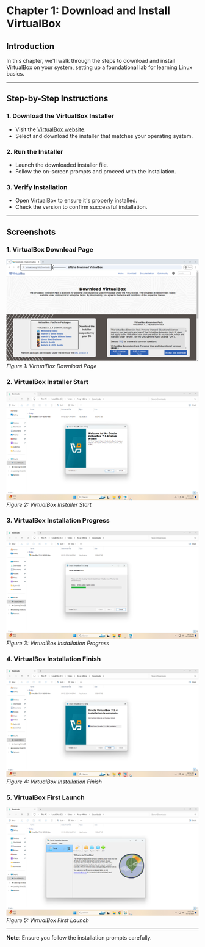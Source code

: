# Chapter 1: Download and Install VirtualBox

## Introduction
In this chapter, we'll walk through the steps to download and install VirtualBox on your system, setting up a foundational lab for learning Linux basics.

---

## Step-by-Step Instructions

### 1. Download the VirtualBox Installer
- Visit the [VirtualBox website](https://www.virtualbox.org/wiki/Downloads).
- Select and download the installer that matches your operating system.

### 2. Run the Installer
- Launch the downloaded installer file.
- Follow the on-screen prompts and proceed with the installation.

### 3. Verify Installation
- Open VirtualBox to ensure it's properly installed.
- Check the version to confirm successful installation.

---

## Screenshots

### 1. VirtualBox Download Page
![VirtualBox Download Page](screenshots/01-virtualbox-download-page.png)  
*Figure 1: VirtualBox Download Page*

### 2. VirtualBox Installer Start
![VirtualBox Installer Start](screenshots/02-virtualbox-installer-start.png)  
*Figure 2: VirtualBox Installer Start*

### 3. VirtualBox Installation Progress
![VirtualBox Installation Progress](screenshots/03-virtualbox-installation-progress.png)  
*Figure 3: VirtualBox Installation Progress*

### 4. VirtualBox Installation Finish
![VirtualBox Installation Finish](screenshots/04-virtualbox-installation-finish.png)  
*Figure 4: VirtualBox Installation Finish*

### 5. VirtualBox First Launch
![VirtualBox First Launch](screenshots/05-virtualbox-first-launch.png)  
*Figure 5: VirtualBox First Launch*

---

**Note**: Ensure you follow the installation prompts carefully.
